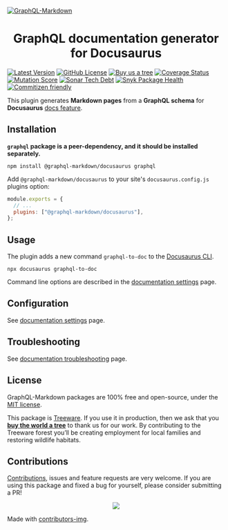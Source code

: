 [![GraphQL-Markdown](https://user-images.githubusercontent.com/324670/188957463-dae99daa-763d-466e-91f4-0629f455df74.svg)](https://graphql-markdown.github.io)

<h1 align="center">GraphQL documentation generator for Docusaurus</h1>

[![Latest Version](https://img.shields.io/npm/v/@graphql-markdown/docusaurus?style=flat-square)](https://www.npmjs.com/package/@graphql-markdown/docusaurus)
[![GitHub License](https://img.shields.io/github/license/graphql-markdown/graphql-markdown?style=flat-square)](https://raw.githubusercontent.com/graphql-markdown/graphql-markdown/main/LICENSE)
[![Buy us a tree](https://img.shields.io/badge/Treeware-%F0%9F%8C%B3-lightgreen)](https://plant.treeware.earth/graphql-markdown/graphql-markdown)
[![Coverage Status](https://img.shields.io/coveralls/github/graphql-markdown/graphql-markdown?style=flat-square)](https://coveralls.io/github/graphql-markdown/graphql-markdown?branch=main)
[![Mutation Score](https://img.shields.io/endpoint?label=mutation%20score&style=flat-square&url=https%3A%2F%2Fbadge-api.stryker-mutator.io%2Fgithub.com%2Fgraphql-markdown%2Fgraphql-markdown%2Fmain)](https://dashboard.stryker-mutator.io/reports/github.com/graphql-markdown/graphql-markdown/main)
[![Sonar Tech Debt](https://img.shields.io/sonar/tech_debt/graphql-markdown_graphql-markdown/main?server=https%3A%2F%2Fsonarcloud.io&style=flat-square)](https://sonarcloud.io/project/overview?id=graphql-markdown_graphql-markdown)
[![Snyk Package Health](https://snyk.io/advisor/npm-package/@graphql-markdown/docusaurus/badge.svg)](https://snyk.io/advisor/npm-package/@graphql-markdown/docusaurus)
[![Commitizen friendly](https://img.shields.io/badge/commitizen-friendly-brightgreen.svg)](http://commitizen.github.io/cz-cli/)

This plugin generates **Markdown pages** from a **GraphQL schema** for **Docusaurus** [docs feature](https://docusaurus.io/docs/docs-introduction).

## Installation

**`graphql` package is a peer-dependency, and it should be installed separately.**

```shell
npm install @graphql-markdown/docusaurus graphql
```

Add `@graphql-markdown/docusaurus` to your site's `docusaurus.config.js` plugins option:

```js
module.exports = {
  // ...
  plugins: ["@graphql-markdown/docusaurus"],
};
```

## Usage

The plugin adds a new command `graphql-to-doc` to the [Docusaurus CLI](https://docusaurus.io/docs/cli).

```shell
npx docusaurus graphql-to-doc
```

Command line options are described in the [documentation settings](https://graphql-markdown.github.io/docs/settings) page.

## Configuration

See [documentation settings](https://graphql-markdown.github.io/docs/settings) page.

## Troubleshooting

See [documentation troubleshooting](https://graphql-markdown.github.io/docs/troubleshooting) page.

## License

GraphQL-Markdown packages are 100% free and open-source, under the [MIT license](https://github.com/graphql-markdown/graphql-markdown/blob/main/LICENSE).

This package is [Treeware](https://treeware.earth). If you use it in production, then we ask that you [**buy the world a tree**](https://plant.treeware.earth/graphql-markdown/graphql-markdown) to thank us for our work. By contributing to the Treeware forest you’ll be creating employment for local families and restoring wildlife habitats.

## Contributions

[Contributions](https://github.com/graphql-markdown/graphql-markdown/blob/main/CONTRIBUTING.md), issues and feature requests are very welcome. If you are using this package and fixed a bug for yourself, please consider submitting a PR!

<p align="center">
  <a href="https://github.com/graphql-markdown/graphql-markdown/graphs/contributors">
    <img src="https://contrib.rocks/image?repo=graphql-markdown/graphql-markdown&columns=8" />
  </a>
</p>

Made with [contributors-img](https://contrib.rocks).
